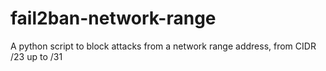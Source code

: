 # fail2ban-network-range
A python script to block attacks from a network range address, from CIDR /23 up to /31
